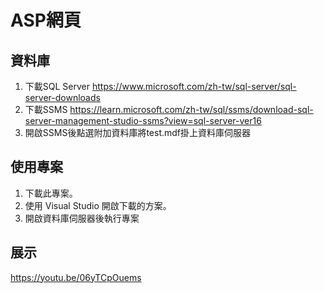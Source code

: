 # ASP網頁

## 資料庫
1.  下載SQL Server 
    https://www.microsoft.com/zh-tw/sql-server/sql-server-downloads
2.  下載SSMS
    https://learn.microsoft.com/zh-tw/sql/ssms/download-sql-server-management-studio-ssms?view=sql-server-ver16
3.  開啟SSMS後點選附加資料庫將test.mdf掛上資料庫伺服器

## 使用專案

1. 下載此專案。
2. 使用 Visual Studio 開啟下載的方案。
3. 開啟資料庫伺服器後執行專案

## 展示
https://youtu.be/06yTCpOuems

